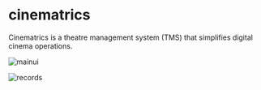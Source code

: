 # cinematrics
Cinematrics is a theatre management system (TMS) that simplifies digital cinema operations.

![mainui](https://drive.google.com/uc?export=view&id=1lZCN9LiqIAZHlEyc2DVM_6bgYgoQYdS3)



![records](https://drive.google.com/uc?export=view&id=17GmAhuePyxj0d6RIrhJLihWhf7L-DWMP)
